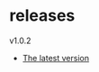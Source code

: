 # releases

v1.0.2

* [The latest version](https://github.com/inkdropapp/releases/releases/latest)

